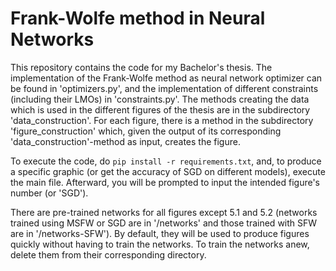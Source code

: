 # Frank-Wolfe method in Neural Networks

This repository contains the code for my Bachelor's thesis. The implementation of the Frank-Wolfe method as neural 
network optimizer can be found in 'optimizers.py', and the implementation of different constraints (including their LMOs) 
in 'constraints.py'. The methods creating the data which is used in the different figures of the thesis are in the 
subdirectory 'data_construction'. For each figure, there is a method in the subdirectory 'figure_construction' which, 
given the output of its corresponding 'data_construction'-method as input, creates the figure.

To execute the code, do ``pip install -r requirements.txt``, and, to produce a specific graphic (or get the accuracy of 
SGD on different models), execute the main file. Afterward, you will be prompted to input the intended figure's number 
(or 'SGD').

There are pre-trained networks for all figures except 5.1 and 5.2 (networks trained using MSFW or SGD are in '/networks' 
and those trained with SFW are in '/networks-SFW'). By default, they will be used to produce figures quickly without 
having to train the networks. To train the networks anew, delete them from their corresponding directory.